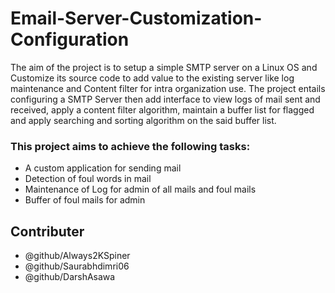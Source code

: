# Email-Server-Customization-Configuration
The aim of the project is to setup a simple SMTP server on a Linux OS and Customize its source code to add value to the existing server like log maintenance and Content filter for intra organization use. The project entails configuring a SMTP Server then add interface to view logs of mail sent and received, apply a content filter algorithm, maintain a buffer list for flagged and apply searching and sorting algorithm on the said buffer list.

### This project aims to achieve the following tasks:
- A custom application for sending mail
- Detection of foul words in mail
- Maintenance of Log for admin of all mails and foul mails
- Buffer of foul mails for admin

## Contributer
- @github/Always2KSpiner 
- @github/Saurabhdimri06 
- @github/DarshAsawa
